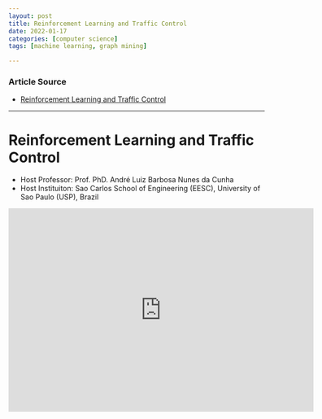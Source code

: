 ```yaml
---
layout: post
title: Reinforcement Learning and Traffic Control
date: 2022-01-17
categories: [computer science]
tags: [machine learning, graph mining]

---
```


### Article Source

* [Reinforcement Learning and Traffic Control](https://www.youtube.com/watch?v=OAaGezqqQUQ)



---

# Reinforcement Learning and Traffic Control

* Host Professor: Prof. PhD. André Luiz Barbosa Nunes da Cunha
* Host Instituiton: Sao Carlos School of Engineering (EESC), University of Sao Paulo (USP), Brazil

<iframe width="600" height="400" src="https://www.youtube.com/embed/OAaGezqqQUQ" title="YouTube video player" frameborder="0" allow="accelerometer; autoplay; clipboard-write; encrypted-media; gyroscope; picture-in-picture" allowfullscreen></iframe>
